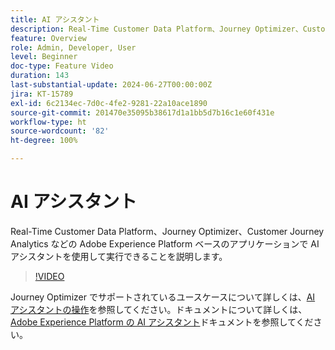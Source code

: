 ```yaml
---
title: AI アシスタント
description: Real-Time Customer Data Platform、Journey Optimizer、Customer Journey Analytics などの Adobe Experience Platform ベースのアプリケーションで AI アシスタントを使用して実行できることを説明します。
feature: Overview
role: Admin, Developer, User
level: Beginner
doc-type: Feature Video
duration: 143
last-substantial-update: 2024-06-27T00:00:00Z
jira: KT-15789
exl-id: 6c2134ec-7d0c-4fe2-9281-22a10ace1890
source-git-commit: 201470e35095b38617d1a1bb5d7b16c1e60f431e
workflow-type: ht
source-wordcount: '82'
ht-degree: 100%

---
```


# AI アシスタント

Real-Time Customer Data Platform、Journey Optimizer、Customer Journey Analytics などの Adobe Experience Platform ベースのアプリケーションで AI アシスタントを使用して実行できることを説明します。

>[!VIDEO](https://video.tv.adobe.com/v/3429845/?learn=on)

Journey Optimizer でサポートされているユースケースについて詳しくは、[AI アシスタントの操作](https://experienceleague.adobe.com/ja/docs/journey-optimizer/using/get-started/ai-assistant)を参照してください。ドキュメントについて詳しくは、[Adobe Experience Platform の AI アシスタント](https://experienceleague.adobe.com/ja/docs/experience-platform/ai-assistant/home)ドキュメントを参照してください。

